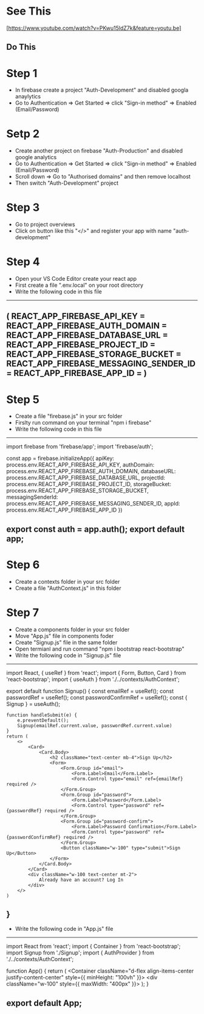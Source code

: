 # See This 
[https://www.youtube.com/watch?v=PKwu15ldZ7k&feature=youtu.be]

## Do This
# Step 1
- In firebase create a project "Auth-Development" and disabled googla anaylytics
- Go to Authentication => Get Started => click "Sign-in method" => Enabled (Email/Password)

# Setp 2
- Create another project on firebase "Auth-Production" and disabled google analytics
- Go to Authentication => Get Started => click "Sign-in method" => Enabled (Email/Password)
- Scroll down => Go to "Authorised domains" and then remove localhost
- Then switch "Auth-Development" project

# Step 3
- Go to project overviews
- Click on button like this "</>" and register your app with name "auth-development"

# Step 4 
- Open your VS Code Editor create your react app
- First create a file ".env.local" on your root directory
- Write the following code in this file
------------------------------------------------------------------------------------
(
REACT_APP_FIREBASE_API_KEY = <YourFirebaseSnippet-ApiKey>
REACT_APP_FIREBASE_AUTH_DOMAIN = <YourFirebaseSnippet-AuthDomain>
REACT_APP_FIREBASE_DATABASE_URL = <YourFirebaseSnippet-DatabaseURL>
REACT_APP_FIREBASE_PROJECT_ID = <YourFirebaseSnippet-ProjectId>
REACT_APP_FIREBASE_STORAGE_BUCKET = <YourFirebaseSnippet-StorageBucket>
REACT_APP_FIREBASE_MESSAGING_SENDER_ID = <YourFirebaseSnippet-MessagingSenderId>
REACT_APP_FIREBASE_APP_ID = <YourFirebaseSnippet-AppId>
)
------------------------------------------------------------------------------------

# Step 5 
- Create a file "firebase.js" in your src folder
- Firslty run command on your terminal "npm i firebase"
- Write the following code in this file
------------------------------------------------------------------------------------
import firebase from 'firebase/app';
import 'firebase/auth';

const app = firebase.initializeApp({
    apiKey: process.env.REACT_APP_FIREBASE_API_KEY,
    authDomain: process.env.REACT_APP_FIREBASE_AUTH_DOMAIN,
    databaseURL: process.env.REACT_APP_FIREBASE_DATABASE_URL,
    projectId: process.env.REACT_APP_FIREBASE_PROJECT_ID,
    storageBucket: process.env.REACT_APP_FIREBASE_STORAGE_BUCKET,
    messagingSenderId: process.env.REACT_APP_FIREBASE_MESSAGING_SENDER_ID,
    appId: process.env.REACT_APP_FIREBASE_APP_ID
})

export const auth = app.auth();
export default app;
------------------------------------------------------------------------------------

# Step 6
- Create a contexts folder in your src folder
- Create a file "AuthContext.js" in this folder

# Step 7
- Create a components folder in your src folder
- Move "App.js" file in components foder
- Create "Signup.js" file in the same folder
- Open termianl and run command "npm i bootstrap react-bootstrap"
- Write the following code in "Signup.js" file
------------------------------------------------------------------------------------
import React, { useRef } from 'react';
import { Form, Button, Card } from 'react-bootstrap';
import { useAuth } from './../contexts/AuthContext';

export default function Signup() {
    const emailRef = useRef();
    const passwordRef = useRef();
    const passwordConfirmRef = useRef();
    const { Signup } = useAuth();

    function handleSubmit(e) {
        e.preventDefault();
        Signup(emailRef.current.value, passwordRef.current.value)
    }
    return (
        <>
            <Card>
                <Card.Body>
                    <h2 className="text-center mb-4">Sign Up</h2>
                    <Form>
                        <Form.Group id="email">
                            <Form.Label>Email</Form.Label>
                            <Form.Control type="email" ref={emailRef} required />
                        </Form.Group>
                        <Form.Group id="password">
                            <Form.Label>Password</Form.Label>
                            <Form.Control type="password" ref={passwordRef} required />
                        </Form.Group>
                        <Form.Group id="password-confirm">
                            <Form.Label>Password Confirmation</Form.Label>
                            <Form.Control type="password" ref={passwordConfirmRef} required />
                        </Form.Group>
                        <Button className="w-100" type="submit">Sign Up</Button>
                    </Form>
                </Card.Body>
            </Card>
            <div className="w-100 text-center mt-2">
                Already have an account? Log In
            </div>
        </>
    )
}
------------------------------------------------------------------------------------

- Write the following code in "App.js" file
------------------------------------------------------------------------------------
import React from 'react';
import { Container } from 'react-bootstrap';
import Signup from './Signup';
import { AuthProvider } from './../contexts/AuthContext';

function App() {
  return (
    <AuthProvider>
      <Container className="d-flex align-items-center justify-content-center" style={{ minHeight: "100vh" }}>
        <div className="w-100" style={{ maxWidth: "400px" }}>
          <Signup />
        </div>
      </Container>
    </AuthProvider>
  );
}

export default App;
------------------------------------------------------------------------------------